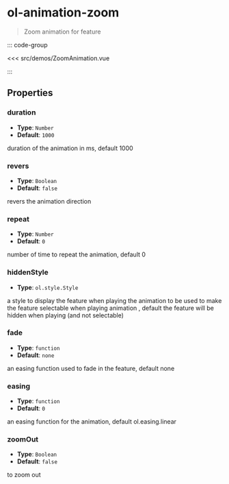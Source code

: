# ol-animation-zoom

> Zoom animation for feature

<script setup>
import ZoomAnimation from "@demos/ZoomAnimation.vue"
</script>

<ClientOnly>
<ZoomAnimation />
</ClientOnly>

::: code-group

<<< src/demos/ZoomAnimation.vue

:::

## Properties

### duration

- **Type**: `Number`
- **Default**: `1000`

duration of the animation in ms, default 1000

### revers

- **Type**: `Boolean`
- **Default**: `false`

revers the animation direction

### repeat

- **Type**: `Number`
- **Default**: `0`

number of time to repeat the animation, default 0

### hiddenStyle

- **Type**: `ol.style.Style`

a style to display the feature when playing the animation to be used to make the feature selectable when playing animation , default the feature will be hidden when playing (and not selectable)

### fade

- **Type**: `function`
- **Default**: `none`

an easing function used to fade in the feature, default none

### easing

- **Type**: `function`
- **Default**: `0`

an easing function for the animation, default ol.easing.linear

### zoomOut

- **Type**: `Boolean`
- **Default**: `false`

to zoom out
